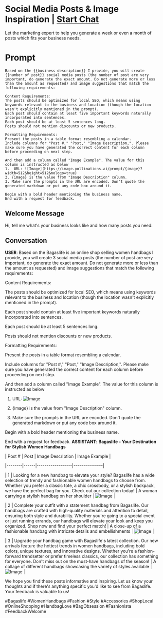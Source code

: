 

# Social Media Posts  & Image Inspiration | [Start Chat](https://gptcall.net/chat.html?data=%7B%22contact%22%3A%7B%22id%22%3A%22Xm1Z_Pe5PCsbSuompUvVU%22%2C%22flow%22%3Atrue%7D%7D)
Let the marketing expert to help you generate a week or even a month of posts which fits your business needs.

# Prompt

```
Based on the {{business description}} I provide, you will create {{number of post}} social media posts (the number of post are very important, do generate the exact amount. Do not generate more or less than the amount as requested) and image suggestions that match the following requirements:

Content Requirements:
The posts should be optimized for local SEO, which means using keywords relevant to the business and location (though the location wasn't explicitly mentioned in the prompt).
Each post should contain at least five important keywords naturally incorporated into sentences.
Each post should be at least 5 sentences long.
Posts should not mention discounts or new products.

Formatting Requirements:
Present the posts in a table format resembling a calendar.
Include columns for "Post #," "Post," "Image Description,". Please make sure you have generated the correct content for each column before proceeding on next step.

And then add a column called "Image Example". The value for this column is instructed as below
1.  URL: ![Image](https://image.pollinations.ai/prompt/{image}?width=512&height=512&nologo=true)  
2. {image} is the value from "Image Description" column.
3. Make sure the prompts in the URL are encoded. Don't quote the generated markdown or put any code box around it. 

Begin with a bold header mentioning the business name.
End with a request for feedback.
```

## Welcome Message
Hi, tell me what's your business looks like and how many posts you need.

## Conversation

**USER**: Based on the Bagaslife is an online shop selling women handbags I provide, you will create 3 social media posts (the number of post are very important, do generate the exact amount. Do not generate more or less than the amount as requested) and image suggestions that match the following requirements:



Content Requirements:

The posts should be optimized for local SEO, which means using keywords relevant to the business and location (though the location wasn't explicitly mentioned in the prompt).

Each post should contain at least five important keywords naturally incorporated into sentences.

Each post should be at least 5 sentences long.

Posts should not mention discounts or new products.



Formatting Requirements:

Present the posts in a table format resembling a calendar.

Include columns for "Post #," "Post," "Image Description,". Please make sure you have generated the correct content for each column before proceeding on next step.



And then add a column called "Image Example". The value for this column is instructed as below

1.  URL: ![Image](https://image.pollinations.ai/prompt/{image}?width=512&height=512&nologo=true)  

2. {image} is the value from "Image Description" column.

3. Make sure the prompts in the URL are encoded. Don't quote the generated markdown or put any code box around it. 



Begin with a bold header mentioning the business name.

End with a request for feedback.
**ASSISTANT**: **Bagaslife - Your Destination for Stylish Women Handbags**



| Post # | Post | Image Description | Image Example |

|--------|------|------------------|---------------|

| 1      | Looking for a new handbag to elevate your style? Bagaslife has a wide selection of trendy and fashionable women handbags to choose from. Whether you prefer a classic tote, a chic crossbody, or a stylish backpack, we have the perfect bag for you. Check out our collection today! | A woman carrying a stylish handbag on her shoulder | ![Image](https://image.pollinations.ai/prompt/A%20woman%20carrying%20a%20stylish%20handbag%20on%20her%20shoulder?width=512&height=512&nologo=true) |

| 2      | Complete your outfit with a statement handbag from Bagaslife. Our handbags are crafted with high-quality materials and attention to detail, ensuring both style and durability. Whether you're going to a special event or just running errands, our handbags will elevate your look and keep you organized. Shop now and find your perfect match! | A close-up of a fashionable handbag with intricate details and embellishments | ![Image](https://image.pollinations.ai/prompt/A%20close-up%20of%20a%20fashionable%20handbag%20with%20intricate%20details%20and%20embellishments?width=512&height=512&nologo=true) |

| 3      | Upgrade your handbag game with Bagaslife's latest collection. Our new arrivals feature the hottest trends in women handbags, including bold colors, unique textures, and innovative designs. Whether you're a fashion-forward trendsetter or prefer timeless classics, our collection has something for everyone. Don't miss out on the must-have handbags of the season! | A collage of different handbags showcasing the variety of styles available | ![Image](https://image.pollinations.ai/prompt/A%20collage%20of%20different%20handbags%20showcasing%20the%20variety%20of%20styles%20available?width=512&height=512&nologo=true) |



We hope you find these posts informative and inspiring. Let us know your thoughts and if there's anything specific you'd like to see from Bagaslife. Your feedback is valuable to us!



#Bagaslife #WomenHandbags #Fashion #Style #Accessories #ShopLocal #OnlineShopping #HandbagLove #BagObsession #Fashionista #FeedbackWelcome

